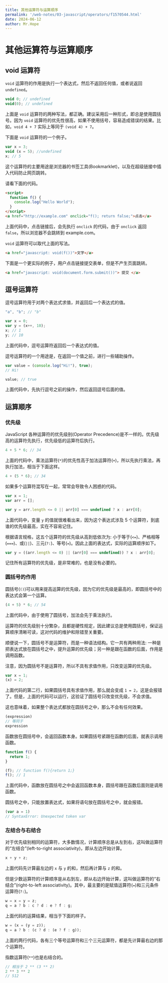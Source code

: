 ```yaml
---
title: 其他运算符与运算顺序
permalink: '/web-notes/03-javascript/operators/f1570544.html'
date: 2024-06-12
author: Mr.Hope
---
```


# 其他运算符与运算顺序

## void 运算符

`void` 运算符的作用是执行一个表达式，然后不返回任何值，或者说返回 `undefined`。

```js
void 0; // undefined
void(0); // undefined
```

上面是 `void` 运算符的两种写法，都正确。建议采用后一种形式，即总是使用圆括号。因为 `void` 运算符的优先性很高，如果不使用括号，容易造成错误的结果。比如，`void 4 + 7` 实际上等同于 `(void 4) + 7`。

下面是 `void` 运算符的一个例子。

```js
var x = 3;
void (x = 5); //undefined
x; // 5
```

这个运算符的主要用途是浏览器的书签工具(Bookmarklet)，以及在超级链接中插入代码防止网页跳转。

请看下面的代码。

```html
<script>
  function f() {
    console.log("Hello World");
  }
</script>
<a href="http://example.com" onclick="f(); return false;">点击</a>
```

上面代码中，点击链接后，会先执行 `onclick` 的代码，由于 `onclick` 返回 `false`，所以浏览器不会跳转到 example.com。

`void` 运算符可以取代上面的写法。

```html
<a href="javascript: void(f())">文字</a>
```

下面是一个更实际的例子，用户点击链接提交表单，但是不产生页面跳转。

```html
<a href="javascript: void(document.form.submit())"> 提交 </a>
```

## 逗号运算符

逗号运算符用于对两个表达式求值，并返回后一个表达式的值。

```js
"a", "b"; // "b"

var x = 0;
var y = (x++, 10);
x; // 1
y; // 10
```

上面代码中，逗号运算符返回后一个表达式的值。

逗号运算符的一个用途是，在返回一个值之前，进行一些辅助操作。

```js
var value = (console.log("Hi!"), true);
// Hi!

value; // true
```

上面代码中，先执行逗号之前的操作，然后返回逗号后面的值。

## 运算顺序

### 优先级

JavaScript 各种运算符的优先级别(Operator Precedence)是不一样的。优先级高的运算符先执行，优先级低的运算符后执行。

```js
4 + 5 * 6; // 34
```

上面的代码中，乘法运算符(`*`)的优先性高于加法运算符(`+`)，所以先执行乘法，再执行加法，相当于下面这样。

```js
4 + (5 * 6); // 34
```

如果多个运算符混写在一起，常常会导致令人困惑的代码。

```js
var x = 1;
var arr = [];

var y = arr.length <= 0 || arr[0] === undefined ? x : arr[0];
```

上面代码中，变量 `y` 的值就很难看出来，因为这个表达式涉及 5 个运算符，到底谁的优先级最高，实在不容易记住。

根据语言规格，这五个运算符的优先级从高到低依次为: 小于等于(`<=`)、严格相等(`===`)、或(`||`)、三元(`?:`)、等号(`=`)。因此上面的表达式，实际的运算顺序如下。

```js
var y = ((arr.length <= 0) || (arr[0] === undefined)) ? x : arr[0];
```

记住所有运算符的优先级，是非常难的，也是没有必要的。

### 圆括号的作用

圆括号(`()`)可以用来提高运算的优先级，因为它的优先级是最高的，即圆括号中的表达式会第一个运算。

```js
(4 + 5) * 6; // 54
```

上面代码中，由于使用了圆括号，加法会先于乘法执行。

运算符的优先级别十分繁杂，且都是硬性规定，因此建议总是使用圆括号，保证运算顺序清晰可读，这对代码的维护和除错至关重要。

顺便说一下，圆括号不是运算符，而是一种语法结构。它一共有两种用法: 一种是把表达式放在圆括号之中，提升运算的优先级；另一种是跟在函数的后面，作用是调用函数。

注意，因为圆括号不是运算符，所以不具有求值作用，只改变运算的优先级。

```js
var x = 1;
(x) = 2;
```

上面代码的第二行，如果圆括号具有求值作用，那么就会变成 `1 = 2`，这是会报错了。但是，上面的代码可以运行，这验证了圆括号只改变优先级，不会求值。

这也意味着，如果整个表达式都放在圆括号之中，那么不会有任何效果。

```js
(expression)
// 等同于
expression
```

函数放在圆括号中，会返回函数本身。如果圆括号紧跟在函数的后面，就表示调用函数。

```js
function f() {
  return 1;
}

(f); // function f(){return 1;}
f(); // 1
```

上面代码中，函数放在圆括号之中会返回函数本身，圆括号跟在函数后面则是调用函数。

圆括号之中，只能放置表达式，如果将语句放在圆括号之中，就会报错。

```js
(var a = 1)
// SyntaxError: Unexpected token var
```

### 左结合与右结合

对于优先级别相同的运算符，大多数情况，计算顺序总是从左到右，这叫做运算符的“左结合”(left-to-right associativity)，即从左边开始计算。

```js
x + y + z;
```

上面代码先计算最左边的 `x` 与 `y` 的和，然后再计算与 `z` 的和。

但是少数运算符的计算顺序是从右到左，即从右边开始计算，这叫做运算符的“右结合”(right-to-left associativity)。其中，最主要的是赋值运算符(`=`)和三元条件运算符(`?:`)。

```js
w = x = y = z;
q = a ? b : c ? d : e ? f : g;
```

上面代码的运算结果，相当于下面的样子。

```js
w = (x = (y = z));
q = a ? b : (c ? d : (e ? f : g));
```

上面的两行代码，各有三个等号运算符和三个三元运算符，都是先计算最右边的那个运算符。

指数运算符(`**`)也是右结合的。

```js
// 相当于 2 ** (3 ** 2)
2 ** 3 ** 2
// 512
```
